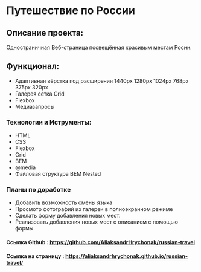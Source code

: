 # Путешествие по России

## Описание проекта:
Одностраничная Веб-страница посвещённая красивым местам Росии.

## Функционал:
- Адаптивная вёрстка под расширения 1440px 1280px 1024px 768px 375px 320px
- Галерея сетка Grid
- Flexbox
- Медиазапросы

### Технологии и Иструменты:
- HTML
- CSS
- Flexbox
- Grid
- BEM
- @media
- Файловая структура BEM Nested

### Планы по доработке 
- Добавить возможность смены языка
- Просмотр фотографий из галереи в полноэкранном режиме
- Сделать форму добавления новых мест.
- Реализовать добавления новых мест с описанием с помощью формы.

#### Ссылка Github : https://github.com/AliaksandrHrychonak/russian-travel
#### Cсылка на страницу : https://aliaksandrhrychonak.github.io/russian-travel/

